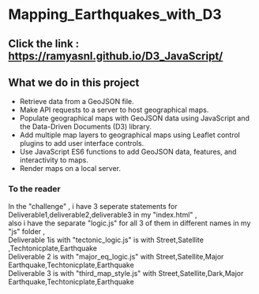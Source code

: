 # Mapping_Earthquakes_with_D3
## Click the link : https://ramyasnl.github.io/D3_JavaScript/
## What we do in this project
* Retrieve data from a GeoJSON file.</br>
* Make API requests to a server to host geographical maps.</br>
* Populate geographical maps with GeoJSON data using JavaScript and the Data-Driven Documents (D3) library.</br>
* Add multiple map layers to geographical maps using Leaflet control plugins to add user interface controls.</br>
* Use JavaScript ES6 functions to add GeoJSON data, features, and interactivity to maps.</br>
* Render maps on a local server.</br>

### To the reader
In the "challenge" , i have 3 seperate statements for Deliverable1,deliverable2,deliverable3 in my "index.html" , </br>also i have the separate "logic.js" for all 3 of them in different names in my "js" folder ,<br/>
Deliverable 1is with "tectonic_logic.js" is with  Street,Satellite ,Techtonicplate,Earthquake <br/> 
Deliverable 2 is with "major_eq_logic.js" with Street,Satellite,Major Earthquake,Techtonicplate,Earthquake<br/>
Deliverable 3 is with "third_map_style.js" with Street,Satellite,Dark,Major Earthquake,Techtonicplate,Earthquake <br/>

